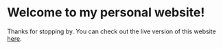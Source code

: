 # Welcome to my personal website!

Thanks for stopping by. You can check out the live version of this website [here](http://ankurrastogi.me/).